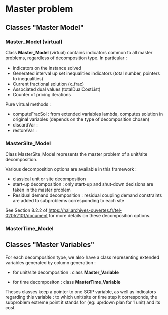 # Master problem

## Classes "Master Model"

### Master_Model (virtual)

Class __Master_Model__ (virtual) contains indicators common to all master problems, regardless of decomposition type.
In particular :
* indicators on the instance solved
* Generated interval up set inequalities indicators (total number, pointers to inequalities)
* Current fractional solution (x_frac)
* Associated dual values (totalDualCostList)
* Counter of pricing iterations

Pure virtual methods :
- computeFracSol : from extended variables lambda, computes solution in original variables (depends on the type of decomposition chosen)
- discardVar :
- restoreVar :

### MasterSite_Model

Class MasterSite_Model represents the master problem of a unit/site decomposition.

Various decomposition options are available in this framework :

* classical unit or site decomposition 
* start-up decomposition : only start-up and shut-down decisions are taken in the master problem
* Residual demand decomposition : residual coupling demand constraints are added to subproblems corresponding to each site

See Section 8.2.2 of https://hal.archives-ouvertes.fr/tel-02052101/document for more details on these decomposition options.

### MasterTime_Model



## Classes "Master Variables"


For each decomposition type, we also have a class representing extended variables generated by column generation :

- for unit/site decomposition : class __Master_Variable__

- for time decompositon : class __MasterTime_Variable__

Theses classes keep a pointer to one SCIP variable, as well as indicators regarding this variable : to which unit/site or time step it corresponds, the subproblem extreme point it stands for (eg: up/down plan for 1 unit) and its cost.



